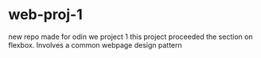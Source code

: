 # web-proj-1
new repo made for odin we project 1
this project proceeded the section on flexbox.
Involves a common webpage design pattern